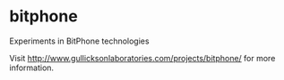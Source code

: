 bitphone
========

Experiments in BitPhone technologies

Visit http://www.gullicksonlaboratories.com/projects/bitphone/ for more information.
